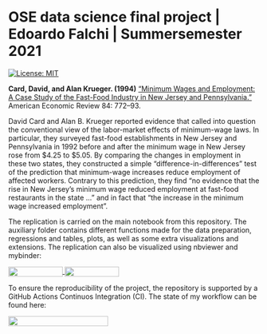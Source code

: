 # OSE data science final project | Edoardo Falchi | Summersemester 2021

[![License: MIT](https://img.shields.io/badge/License-MIT-blue.svg)](https://github.com/OpenSourceEconomics/ose-data-science-course-projeect-edoardofalchi/blob/master/LICENSE)

**Card, David, and Alan Krueger. (1994)** [“Minimum Wages and Employment: A Case Study of the Fast-Food Industry in New Jersey and Pennsylvania.”](https://www.nber.org/papers/w4509) American Economic Review 84: 772–93.

David Card and Alan B. Krueger reported evidence that called into question the conventional view of the labor-market effects of minimum-wage laws. In particular, they surveyed fast-food establishments in New Jersey and Pennsylvania in 1992 before and after the minimum wage in New Jersey rose from $4.25 to $5.05. By comparing the changes in employment in these two states, they constructed a simple “difference-in-differences” test of the prediction that minimum-wage increases reduce employment of affected workers. Contrary to this prediction, they find “no evidence that the rise in New Jersey’s minimum wage reduced employment at fast-food restaurants in the state ...” and in fact that “the increase in the minimum wage increased employment”.

The replication is carried on the main notebook from this repository. The auxiliary folder contains different functions made for the data preparation, regressions and tables, plots, as well as some extra visualizations and extensions. The replication can also be visualized using nbviewer and mybinder:

<a href="https://nbviewer.org/github/edoardofalchi/ose-data-science-course-projeect-edoardofalchi/blob/master/Card_Krueger_1994.ipynb"
   target="_parent">
   <img align="center"
  src="https://raw.githubusercontent.com/jupyter/design/master/logos/Badges/nbviewer_badge.png"
      width="109" height="20">
</a>
<a href="https://mybinder.org/v2/gh/edoardofalchi/ose-data-science-course-projeect-edoardofalchi/blob/main/Card_Krueger_1994.ipynb/HEAD?flush_cache=true"
    target="_parent">
    <img align="center"
       src="https://mybinder.org/badge_logo.svg"
       width="109" height="20">
</a>




To ensure the reproducibility of the project, the repository is supported by a GitHub Actions Continuos Integration (CI). The state of my workflow can be found here:


<a href="https://github.com/OpenSourceEconomics/ose-data-science-course-projeect-edoardofalchi/actions/workflows/ci.yml"
    target="_parent">
    <img align="center"
       src="https://github.com/OpenSourceEconomics/ose-data-science-course-projeect-edoardofalchi/actions/workflows/ci.yml/badge.svg"
       width="200" height="20">
</a>
